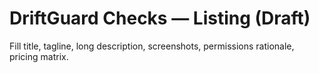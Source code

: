 # DriftGuard Checks — Listing (Draft)
Fill title, tagline, long description, screenshots, permissions rationale, pricing matrix.
